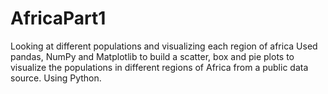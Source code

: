 # AfricaPart1
Looking at different populations and visualizing each region of africa
Used pandas, NumPy and Matplotlib to build a scatter, box and pie plots to visualize the populations in different regions of Africa from a public data source. Using Python.
